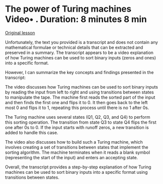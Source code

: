 # The power of Turing machines Video• . Duration: 8 minutes 8 min

[Original lesson](https://www.coursera.org/learn/uol-fundamentals-of-computer-science/lecture/kO7V1/the-power-of-turing-machines)

Unfortunately, the text you provided is a transcript and does not contain any mathematical formulae or technical details that can be extracted and preserved in a summary. The transcript appears to be a video explanation of how Turing machines can be used to sort binary inputs (zeros and ones) into a specific format.

However, I can summarize the key concepts and findings presented in the transcript:

The video discusses how Turing machines can be used to sort binary inputs by reading the input from left to right and using transitions between states to manipulate the tape. The machine first reads the sorted part of the input and then finds the first one and flips it to 0. It then goes back to the left most 0 and flips it to 1, repeating this process until there is no 1 after 0s.

The Turing machine uses several states (Q1, Q2, Q3, and Q4) to perform this sorting operation. The transition from state Q3 to state Q4 flips the first one after 0s to 0. If the input starts with runoff zeros, a new transition is added to handle this case.

The video also discusses how to build such a Turing machine, which involves creating a set of transitions between states that implement the sorting algorithm. The machine terminates when it reads a blank symbol (representing the start of the input) and enters an accepting state.

Overall, the transcript provides a step-by-step explanation of how Turing machines can be used to sort binary inputs into a specific format using transitions between states.

